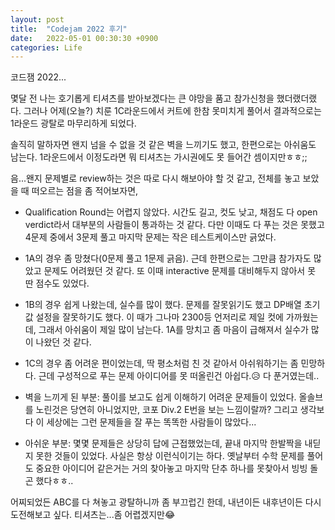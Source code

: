 ```yaml
---
layout: post
title:  "Codejam 2022 후기"
date:   2022-05-01 00:30:30 +0900
categories: Life
---
```


코드잼 2022...

몇달 전 나는 호기롭게 티셔츠를 받아보겠다는 큰 야망을 품고 참가신청을 했더랬더랬다.
그러나 어제(오늘?) 치룬 1C라운드에서 커트에 한참 못미치게 풀어서 결과적으로는 1라운드 광탈로 마무리하게 되었다.

솔직히 말하자면 왠지 넘을 수 없을 것 같은 벽을 느끼기도 했고, 한편으로는 아쉬움도 남는다. 1라운드에서 이정도라면 뭐 티셔츠는 가시권에도 못 들어간 셈이지만ㅎㅎ;;

음...왠지 문제별로 review하는 것은 따로 다시 해보아야 할 것 같고, 전체를 놓고 보았을 때 떠오르는 점을 좀 적어보자면,

- Qualification Round는 어렵지 않았다. 시간도 길고, 컷도 낮고, 채점도 다 open verdict라서 대부분의 사람들이 통과하는 것 같다. 다만 이때도 다 푸는 것은 못했고 4문제 중에서 3문제 풀고 마지막 문제는 작은 테스트케이스만 긁었다.

- 1A의 경우 좀 망쳤다(0문제 풀고 1문제 긁음). 근데 한편으로는 그만큼 참가자도 많았고 문제도 어려웠던 것 같다. 또 이때 interactive 문제를 대비해두지 않아서 못 딴 점수도 있었다.

- 1B의 경우 쉽게 나왔는데, 실수를 많이 했다. 문제를 잘못읽기도 했고 DP배열 초기값 설정을 잘못하기도 했다. 이 때가 그나마 2300등 언저리로 제일 컷에 가까웠는데, 그래서 아쉬움이 제일 많이 남는다. 1A를 망치고 좀 마음이 급해져서 실수가 많이 나왔던 것 같다.

- 1C의 경우 좀 어려운 편이었는데, 딱 평소처럼 친 것 같아서 아쉬워하기는 좀 민망하다. 근데 구성적으로 푸는 문제 아이디어를 못 떠올린건 아쉽다.😥 다 푼거였는데..

- 벽을 느끼게 된 부분: 풀이를 보고도 쉽게 이해하기 어려운 문제들이 있었다. 올솔브를 노린것은 당연히 아니었지만, 코포 Div.2 E번을 보는 느낌이랄까? 그리고 생각보다 이 세상에는 그런 문제들을 잘 푸는 똑똑한 사람들이 많았다...

- 아쉬운 부분: 몇몇 문제들은 상당히 답에 근접했었는데, 끝내 마지막 한발짝을 내딛지 못한 것들이 있었다. 사실은 항상 이런식이기는 하다. 옛날부터 수학 문제를 풀어도 중요한 아이디어 같은거는 거의 찾아놓고 마지막 단추 하나를 못찾아서 빙빙 돌곤 했다ㅎㅎ..

어찌되었든 ABC를 다 쳐놓고 광탈하니까 좀 부끄럽긴 한데, 내년이든 내후년이든 다시 도전해보고 싶다. 티셔츠는...좀 어렵겠지만😂